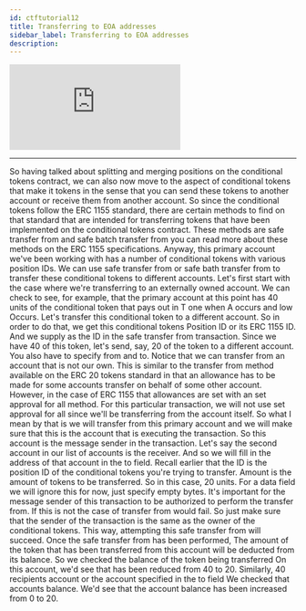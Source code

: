 ```yaml
---
id: ctftutorial12
title: Transferring to EOA addresses
sidebar_label: Transferring to EOA addresses
description:
---
```

<div class="resp-container">
    <iframe class="resp-iframe" src="https://www.youtube-nocookie.com/embed/uZNWq07Y4Ag?start=705" frameborder="0" allow="accelerometer; autoplay; encrypted-media; gyroscope; picture-in-picture" allowfullscreen></iframe>
</div>

---



So having talked about splitting and merging positions on the conditional tokens contract, we can also now move to the aspect of conditional tokens that make it tokens in the sense that you can send these tokens to another account or receive them from another account. So since the conditional tokens follow the ERC 1155 standard, there are certain methods to find on that standard that are intended for transferring tokens that have been implemented on the conditional tokens contract. These methods are safe transfer from and safe batch transfer from you can read more about these methods on the ERC 1155 specifications. Anyway, this primary account we've been working with has a number of conditional tokens with various position IDs. We can use safe transfer from or safe bath transfer from to transfer these conditional tokens to different accounts. Let's first start with the case where we're transferring to an externally owned account. We can check to see, for example, that the primary account at this point has 40 units of the conditional token that pays out in T one when A occurs and low Occurs. Let's transfer this conditional token to a different account. So in order to do that, we get this conditional tokens Position ID or its ERC 1155 ID. And we supply as the ID in the safe transfer from transaction. Since we have 40 of this token, let's send, say, 20 of the token to a different account. You also have to specify from and to. Notice that we can transfer from an account that is not our own. This is similar to the transfer from method available on the ERC 20 tokens standard in that an allowance has to be made for some accounts transfer on behalf of some other account. However, in the case of ERC 1155 that allowances are set with an set approval for all method. For this particular transaction, we will not use set approval for all since we'll be transferring from the account itself. So what I mean by that is we will transfer from this primary account and we will make sure that this is the account that is executing the transaction. So this account is the message sender in the transaction. Let's say the second account in our list of accounts is the receiver. And so we will fill in the address of that account in the to field. Recall earlier that the ID is the position ID of the conditional tokens you're trying to transfer. Amount is the amount of tokens to be transferred. So in this case, 20 units. For a data field we will ignore this for now, just specify empty bytes. It's important for the message sender of this transaction to be authorized to perform the transfer from. If this is not the case of transfer from would fail. So just make sure that the sender of the transaction is the same as the owner of the conditional tokens. This way, attempting this safe transfer from will succeed. Once the safe transfer from has been performed, The amount of the token that has been transferred from this account will be deducted from its balance. So we checked the balance of the token being transferred On this account, we'd see that has been reduced from 40 to 20. Similarly, 40 recipients account or the account specified in the to field We checked that accounts balance. We'd see that the account balance has been increased from 0 to 20.
